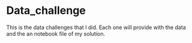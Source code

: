 # Data_challenge

This is the data challenges that I did. Each one will provide with the data and the an notebook file of my solution.  
